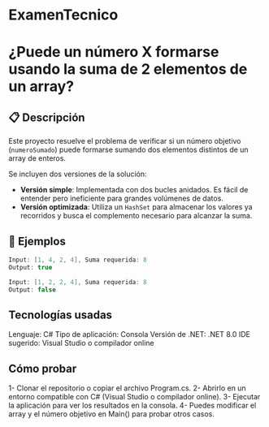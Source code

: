 # ExamenTecnico
#  ¿Puede un número X formarse usando la suma de 2 elementos de un array?

## 📋 Descripción
Este proyecto resuelve el problema de verificar si un número objetivo (`numeroSumado`) puede formarse sumando dos elementos distintos de un array de enteros.

Se incluyen dos versiones de la solución:

- **Versión simple**: Implementada con dos bucles anidados. Es fácil de entender pero ineficiente para grandes volúmenes de datos.
- **Versión optimizada**: Utiliza un `HashSet` para almacenar los valores ya recorridos y busca el complemento necesario para alcanzar la suma.

## 🧪 Ejemplos

```csharp
Input: [1, 4, 2, 4], Suma requerida: 8
Output: true

Input: [1, 2, 2, 4], Suma requerida: 8
Output: false 
```
## Tecnologías usadas 
Lenguaje: C#
Tipo de aplicación: Consola
Versión de .NET: .NET 8.0
IDE sugerido: Visual Studio o compilador online

##  Cómo probar
1- Clonar el repositorio o copiar el archivo Program.cs.
2- Abrirlo en un entorno compatible con C# (Visual Studio o compilador online).
3- Ejecutar la aplicación para ver los resultados en la consola.
4- Puedes modificar el array y el número objetivo en Main() para probar otros casos.
